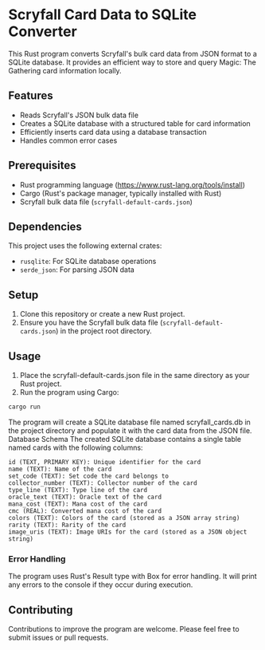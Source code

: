 # Scryfall Card Data to SQLite Converter

This Rust program converts Scryfall's bulk card data from JSON format to a SQLite database. It provides an efficient way to store and query Magic: The Gathering card information locally.

## Features

- Reads Scryfall's JSON bulk data file
- Creates a SQLite database with a structured table for card information
- Efficiently inserts card data using a database transaction
- Handles common error cases

## Prerequisites

- Rust programming language (https://www.rust-lang.org/tools/install)
- Cargo (Rust's package manager, typically installed with Rust)
- Scryfall bulk data file (`scryfall-default-cards.json`)

## Dependencies

This project uses the following external crates:

- `rusqlite`: For SQLite database operations
- `serde_json`: For parsing JSON data

## Setup

1. Clone this repository or create a new Rust project.
2. Ensure you have the Scryfall bulk data file (`scryfall-default-cards.json`) in the project root directory.

## Usage

1. Place the scryfall-default-cards.json file in the same directory as your Rust project.
2. Run the program using Cargo:

```bash
cargo run
```

The program will create a SQLite database file named scryfall_cards.db in the project directory and populate it with the card data from the JSON file.
Database Schema
The created SQLite database contains a single table named cards with the following columns:

```
id (TEXT, PRIMARY KEY): Unique identifier for the card
name (TEXT): Name of the card
set_code (TEXT): Set code the card belongs to
collector_number (TEXT): Collector number of the card
type_line (TEXT): Type line of the card
oracle_text (TEXT): Oracle text of the card
mana_cost (TEXT): Mana cost of the card
cmc (REAL): Converted mana cost of the card
colors (TEXT): Colors of the card (stored as a JSON array string)
rarity (TEXT): Rarity of the card
image_uris (TEXT): Image URIs for the card (stored as a JSON object string)
```

### Error Handling
The program uses Rust's Result type with Box<dyn std::error::Error> for error handling. It will print any errors to the console if they occur during execution.

## Contributing
Contributions to improve the program are welcome. Please feel free to submit issues or pull requests.